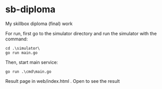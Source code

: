 # sb-diploma
My skillbox diploma (final) work

For run, first  go to the simulator directory and run the simulator with the command:
```shell
cd .\simulator\
go run main.go
```
Then, start main service:
```shell
go run .\cmd\main.go
```

Result page in web/index.html . Open to see the result

